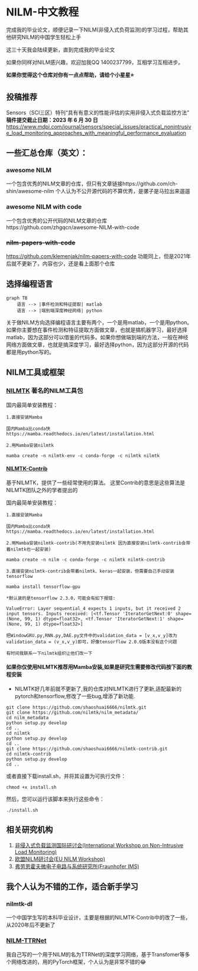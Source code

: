 # NILM-中文教程
完成我的毕业论文，顺便记录一下NILM(非侵入式负荷监测)的学习过程，帮助其他研究NILM的中国学生轻松上手

这三十天我会陆续更新，直到完成我的毕业论文

如果你同样对NILM感兴趣，欢迎加我QQ 1400237799，互相学习互相进步。

**如果你觉得这个仓库对你有一点点帮助，请给个小星星:star:**
## 投稿推荐
Sensors（SCI三区）特刊“具有有意义的性能评估的实用非侵入式负载监控方法” **稿件提交截止日期：2023 年 6 月 30 日**
https://www.mdpi.com/journal/sensors/special_issues/practical_nonintrusive_load_monitoring_approaches_with_meaningful_performance_evaluation
## 一些汇总仓库（英文）：
### awesome NILM 
一个包含优秀的NILM文章的仓库，但只有文章链接https://github.com/ch-shin/awesome-nilm 个人认为不公开源代码的不算优秀，是骡子是马拉出来遛遛
### awesome NILM with code
一个包含优秀的公开代码的NILM文章的仓库https://github.com/zhgqcn/awesome-NILM-with-code
### ~~nilm-papers-with-code~~
https://github.com/klemenjak/nilm-papers-with-code 功能同上，但是2021年后就不更新了，内容也少，还是看上面那个仓库
## 选择编程语言
```mermaid
graph TB
    语言 --> |事件检测和特征提取| matlab
    语言 --> |端到端深度神经网络| python
```

关于做NILM方向选择编程语言主要有两个，一个是用matlab，一个是用python。如果你主要想在事件检测和特征提取方面做文章，也就是搞机器学习，最好选择matlab，因为这部分可以借鉴的代码多。如果你想做端到端的方法，一般在神经网络方面做文章，也就是搞深度学习，最好选择python，因为这部分开源的代码都是用python写的。

## NILM工具或框架
### [NILMTK](https://github.com/nilmtk/nilmtk) 著名的NILM工具包
国内最简单安装教程：
```
1.直接安装Mamba

国内Mamba比conda快 https://mamba.readthedocs.io/en/latest/installation.html

2.用Mamba安装nilmtk

mamba create -n nilmtk-env -c conda-forge -c nilmtk nilmtk
```

#### [NILMTK-Contrib](https://github.com/nilmtk/nilmtk-contrib)
基于NILMTK，提供了一些经常使用的算法。
这里Contrib的意思是这些算法是NILMTK团队之外的学者提出的

国内最简单安装教程：

```
1.直接安装Mamba

国内Mamba比conda快 https://mamba.readthedocs.io/en/latest/installation.html

2.用Mamba安装nilmtk-contrib(不用先安装nilmtk 因为直接安装nilmtk-contrib会带着nilmtk也一起安装)

mamba create -n nilm -c conda-forge -c nilmtk nilmtk-contrib

3.直接安装nilmtk-contrib会带着nilmtk、keras一起安装，但需要自己手动安装tensorflow 

mamba install tensorflow-gpu

*默认装的是tensorflow 2.3.0，可能会有如下报错:

ValueError: Layer sequential_4 expects 1 inputs, but it received 2 input tensors. Inputs received: [<tf.Tensor 'IteratorGetNext:0' shape=(None, 99, 1) dtype=float32>, <tf.Tensor 'IteratorGetNext:1' shape=(None, 99, 1) dtype=float32>]

把WindowGRU.py,RNN.py,DAE.py文件中的validation_data = [v_x,v_y]改为validation_data = (v_x,v_y)即可，好像tensorflow 2.0.0版本没有这个问题

有时间我联系一下nilmtk组织让他们改一下
```
#### 如果你仅使用NILMTK推荐用Mamba安装,如果是研究生需要修改代码按下面的教程安装

* NILMTK好几年前就不更新了,我的仓库对NILMTK进行了更新,适配最新的pytorch和tensorflow,修改了一些bug,增添了新功能.

```
git clone https://github.com/shaoshuai6666/nilmtk.git 
git clone https://github.com/nilmtk/nilm_metadata/
cd nilm_metadata
python setup.py develop
cd ..
cd nilmtk
python setup.py develop
cd ..
git clone https://github.com/shaoshuai6666/nilmtk-contrib.git
cd nilmtk-contrib
python setup.py develop
cd ..
```
或者直接下载install.sh，并将其设置为可执行文件：
```
chmod +x install.sh
```
然后，您可以运行该脚本来执行这些命令：
```
./install.sh
```
## 相关研究机构
1. [非侵入式负载监测国际研讨会(International Workshop on Non-Intrusive Load Monitoring)](http://nilmworkshop.org/)
2. [欧盟NILM研讨会(EU NILM Workshop)](https://www.oliverparson.co.uk/eu-nilm-workshop)
2. [弗劳恩霍夫微电子电路与系统研究所(Fraunhofer IMS)](https://www.ims.fraunhofer.de/en/Business_Units_and_Core_Competencies/Electronic-Assistance-Systems/Applications/NILM.html)
## 我个人认为不错的工作，适合新手学习
### nilmtk-dl
一个中国学生写的本科毕业设计，主要是根据的NILMTK-Contrib中的改了一些，从2020年后不更新了

### [NILM-TTRNet](https://github.com/shaoshuai6666/NILM-TTRNet)
我自己写的一个用于NILM的名为TTRNet的深度学习网络，基于Transfomer等多个网络改进的，用的PyTorch框架，个人认为是非常不错的:joy:

